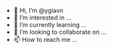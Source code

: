 - 👋 Hi, I’m @ygiavn
- 👀 I’m interested in ...
- 🌱 I’m currently learning ...
- 💞️ I’m looking to collaborate on ...
- 📫 How to reach me ...

<!---
ygiavn/ygiavn is a ✨ special ✨ repository because its `README.md` (this file) appears on your GitHub profile.
You can click the Preview link to take a look at your changes.
--->
